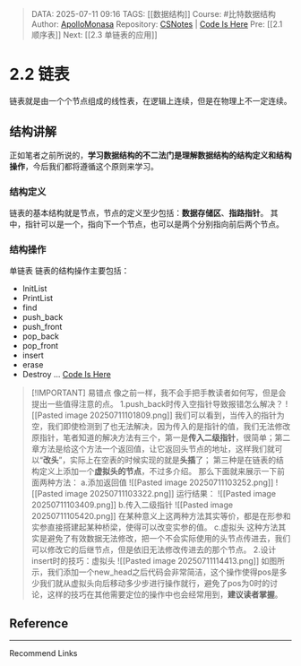 > DATA: 2025-07-11 09:16
> TAGS: [[数据结构]]
> Course: #比特数据结构 
> Author: [ApolloMonasa](https://github.com/ApolloMonasa)
> Repository: [CSNotes](https://github.com/ApolloMonasa/CSNotes) | [Code Is Here](https://gitee.com/xyl6716/data-structure-and-algorithm)
> Pre: [[2.1 顺序表]]
> Next: [[2.3 单链表的应用]]

# 2.2 链表
链表就是由一个个节点组成的线性表，在逻辑上连续，但是在物理上不一定连续。
## 结构讲解
正如笔者之前所说的，**学习数据结构的不二法门是理解数据结构的结构定义和结构操作**，今后我们都将遵循这个原则来学习。
### 结构定义
链表的基本结构就是节点，节点的定义至少包括：**数据存储区**、**指路指针**。
其中，指针可以是一个，指向下一个节点，也可以是两个分别指向前后两个节点。
### 结构操作
单链表
链表的结构操作主要包括：
- InitList
- PrintList
- find
- push_back
- push_front
- pop_back
- pop_front
- insert
- erase
- Destroy
...
[Code Is Here](https://gitee.com/xyl6716/data-structure-and-algorithm/blob/main/C2_LinearList/2.SList.c)

> [!IMPORTANT] 易错点
> 像之前一样，我不会手把手教读者如何写，但是会提出一些值得注意的点。
> 1.push_back时传入空指针导致报错怎么解决？
> ![[Pasted image 20250711101809.png]]
> 我们可以看到，当传入的指针为空，我们即使检测到了也无法解决，因为传入的是指针的值，我们无法修改原指针，笔者知道的解决方法有三个，第一是**传入二级指针**，很简单；第二章方法是给这个方法一个返回值，让它返回头节点的地址，这样我们就可以“**改头**”，实际上在空表的时候实现的就是**头插**了；
> 第三种是在链表的结构定义上添加一个**虚拟头的节点**，不过多介绍。
> 那么下面就来展示一下前面两种方法：
> a.添加返回值
> ![[Pasted image 20250711103252.png]]
> ![[Pasted image 20250711103322.png]]
> 运行结果：
> ![[Pasted image 20250711103409.png]]
> b.传入二级指针
> ![[Pasted image 20250711105420.png]]
> 在某种意义上这两种方法其实等价，都是在形参和实参直接搭建起某种桥梁，使得可以改变实参的值。
> c.虚拟头
> 这种方法其实是避免了有效数据无法修改，把一个不会实际使用的头节点传进去，我们可以修改它的后继节点，但是依旧无法修改传进去的那个节点。
> 2.设计insert时的技巧：虚拟头
> ![[Pasted image 20250711114413.png]]
> 如图所示，我们添加一个new_head之后代码会非常简洁，这个操作使得pos是多少我们就从虚拟头向后移动多少步进行操作就行，避免了pos为0时的讨论，这样的技巧在其他需要定位的操作中也会经常用到，**建议读者掌握**。







## Reference

---
Recommend Links
